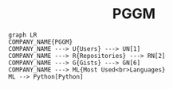 <h1 align="center">PGGM</h1>

```mermaid
graph LR
COMPANY_NAME{PGGM}
COMPANY_NAME ---> U{Users} ---> UN[1]
COMPANY_NAME ---> R{Repositories} ---> RN[2]
COMPANY_NAME ---> G{Gists} ---> GN[6]
COMPANY_NAME ---> ML{Most Used<br>Languages}
ML --> Python[Python]
```
